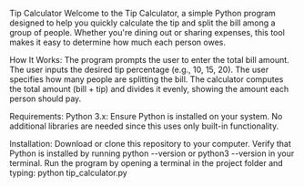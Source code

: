 Tip Calculator
Welcome to the Tip Calculator, a simple Python program designed to help you quickly calculate the tip and split the bill among a group of people. Whether you're dining out or sharing expenses, this tool makes it easy to determine how much each person owes.

How It Works:
The program prompts the user to enter the total bill amount.
The user inputs the desired tip percentage (e.g., 10, 15, 20).
The user specifies how many people are splitting the bill.
The calculator computes the total amount (bill + tip) and divides it evenly, showing the amount each person should pay.

Requirements:
Python 3.x: Ensure Python is installed on your system. No additional libraries are needed since this uses only built-in functionality.

Installation:
Download or clone this repository to your computer.
Verify that Python is installed by running python --version or python3 --version in your terminal.
Run the program by opening a terminal in the project folder and typing:
python tip_calculator.py
